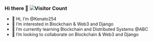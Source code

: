 ### Hi there 👋 ![Visitor Count](https://profile-counter.glitch.me/{Kenato254}/count.svg)
- 👋 Hi, I’m @Kenato254
- 👀 I’m interested in Blockchain & Web3 and Django
- 🌱 I’m currently learning Blockchain and Distributed Systems @ABC
- 👯 I’m looking to collaborate on Blockchain & Web3 and Django

<!--
**Kenato254/Kenato254** is a ✨ _special_ ✨ repository because its `README.md` (this file) appears on your GitHub profile.

Here are some ideas to get you started:

- 🔭 I’m currently working on ...
- 🌱 I’m currently learning ...
- 👯 I’m looking to collaborate on ...
- 🤔 I’m looking for help with ...
- 💬 Ask me about ...
- 📫 How to reach me: ...
- 😄 Pronouns: ...
- ⚡ Fun fact: ...
-->
